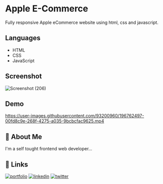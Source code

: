 # Apple E-Commerce
Fully responsive Apple eCommerce website using html, css and javascript.

## Languages
- HTML
- CSS
- JavaScript

## Screenshot
![Screenshot (206)](https://user-images.githubusercontent.com/93200960/215094737-297ed4d8-78c7-4014-b3d9-ef93a1d603c0.png)

## Demo
https://user-images.githubusercontent.com/93200960/196762497-00fd8c9e-268f-4275-a035-9bcbcfac9625.mp4

## 🚀 About Me
I'm a self tought frontend web developer...

## 🔗 Links
[![portfolio](https://img.shields.io/badge/my_portfolio-000?style=for-the-badge&logo=ko-fi&logoColor=white)](https://portfolio-me-karanchandekar.vercel.app/)
[![linkedin](https://img.shields.io/badge/linkedin-0A66C2?style=for-the-badge&logo=linkedin&logoColor=white)](https://www.linkedin.com/in/karan-chandekar-a87263219/)
[![twitter](https://img.shields.io/badge/twitter-1DA1F2?style=for-the-badge&logo=twitter&logoColor=white)](https://twitter.com/karanchandekar1)
